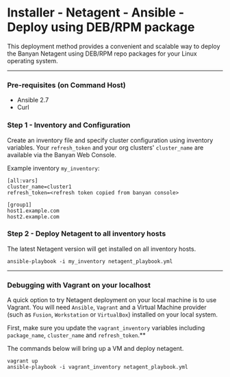 # Installer - Netagent - Ansible - Deploy using DEB/RPM package

This deployment method provides a convenient and scalable way to deploy the Banyan Netagent using DEB/RPM repo packages for your Linux operating system.

---

### Pre-requisites (on Command Host)

* Ansible 2.7
* Curl 


### Step 1 - Inventory and Configuration

Create an inventory file and specify cluster configuration using inventory variables. Your `refresh_token` and your org clusters' `cluster_name` are available via the Banyan Web Console.

Example inventory `my_inventory`:
```
[all:vars]
cluster_name=cluster1
refresh_token=<refresh token copied from banyan console>

[group1]
host1.example.com
host2.example.com
```


### Step 2 - Deploy Netagent to all inventory hosts

The latest Netagent version will get installed on all inventory hosts.

```
ansible-playbook -i my_inventory netagent_playbook.yml
```

---

### Debugging with Vagrant on your localhost

A quick option to try Netagent deployment on your local machine is to use Vagrant. You will need `Ansible`, `Vagrant` and a Virtual Machine provider (such as `Fusion`, `Workstation` or `VirtualBox`) installed on your local system.

First, make sure you update the `vagrant_inventory` variables including `package_name`, `cluster_name` and `refresh_token`.**

The commands below will bring up a VM and deploy netagent. 

```
vagrant up
ansible-playbook -i vagrant_inventory netagent_playbook.yml
```